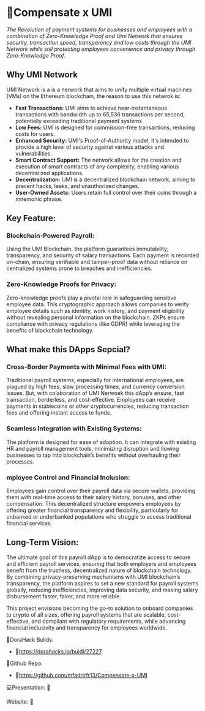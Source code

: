# 📌Compensate x UMI
*The Revolution of payment systems for businesses and employees with a combination of Zero-Knowledge Proof and Umi Network that ensures security, transaction speed, transparency and low costs through the UMI Network while still protecting employees convenience and privacy through Zero-Knowledge Proof.*

## Why UMI Network
UMI Network is a is a nerwork that aims to unify multiple virtual machines (VMs) on the Ethereum blockchain, the reason to use this netwrok is:

* **Fast Transactions:** UMI aims to achieve near-instantaneous transactions with bandwidth up to 65,536 transactions per second, potentially exceeding traditional payment systems
* **Low Fees:**  UMI is designed for commission-free transactions, reducing costs for users.
* **Enhanced Security:** UMI's Proof-of-Authority model, it's intended to provide a high level of security against various attacks and vulnerabilities.
* **Smart Contract Support:** The network allows for the creation and execution of smart contracts of any complexity, enabling various decentralized applications.
* **Decentralization:** UMI is a decentralized blockchain network, aiming to prevent hacks, leaks, and unauthorized changes.
* **User-Owned Assets:** Users retain full control over their coins through a mnemonic phrase.

## Key Feature:
### Blockchain-Powered Payroll:
Using the UMI Blockchain, the platform guarantees immutability, transparency, and security of salary transactions. Each payment is recorded on-chain, ensuring verifiable and tamper-proof data without reliance on centralized systems prone to breaches and inefficiencies.

### Zero-Knowledge Proofs for Privacy:
Zero-knowledge proofs play a pivotal role in safeguarding sensitive employee data. This cryptographic approach allows companies to verify employee details such as identity, work history, and payment eligibility without revealing personal information on the blockchain. ZKPs ensure compliance with privacy regulations (like GDPR) while leveraging the benefits of blockchain technology.

## What make this DApps Sepcial?
### Cross-Border Payments with Minimal Fees with UMI:
Traditional payroll systems, especially for international employees, are plagued by high fees, slow processing times, and currency conversion issues. But, with colaboration of UMI Nerwoek this dApp’s ensure, fast transaction, borderless, and cost-effective. Employees can receive payments in stablecoins or other cryptocurrencies, reducing transaction fees and offering instant access to funds.

### Seamless Integration with Existing Systems:
The platform is designed for ease of adoption. It can integrate with existing HR and payroll management tools, minimizing disruption and llowing businesses to tap into blockchain’s benefits without overhauling their processes.

### mployee Control and Financial Inclusion:
Employees gain control over their payroll data via secure wallets, providing them with real-time access to their salary history, bonuses, and other compensation. This decentralized structure empowers employees by offering greater financial transparency and flexibility, particularly for unbanked or underbanked populations who struggle to access traditional financial services.

## Long-Term Vision:
The ultimate goal of this payroll dApp is to democratize access to secure and efficient payroll services, ensuring that both employers and employees benefit from the trustless, decentralized nature of blockchain technology. By combining privacy-preserving mechanisms with UMI blockchain’s transparency, the platform aspires to set a new standard for payroll systems globally, reducing inefficiencies, improving data security, and making salary disbursement faster, fairer, and more reliable.

This project envisions becoming the go-to solution to onboard companies to crypto of all sizes, offering payroll systems that are scalable, cost-effective, and compliant with regulatory requirements, while advancing financial inclusivity and transparency for employees worldwide.

📮DoraHack Bulids:
* 🔗https://dorahacks.io/buidl/27227
  
📮Github Repo:
* 🔗https://github.com/mfadrirfr13/Compensate-x-UMI
  
💻Presentation:
🔗

Website:
🔗

